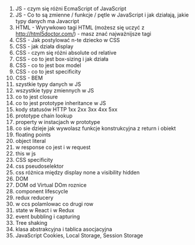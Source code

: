 1. JS - czym się różni EcmaScript of JavaScript
2. JS - Co to są zmienne / funkcje / pętle w JavaScript i jak działają, jakie typy danych ma Javacript
3. HTML - Wyrywkowo tagi HTML (możesz się uczyć z http://html5doctor.com/) - masz znać najważnijsze tagi 
4. CSS - Jak postylować n-te dziecko w CSS
5. CSS - jak działa display 
6. CSS - czym się różni absolute od relative
7. CSS - co to jest box-sizing i jak działa
8. CSS - co to jest box model
9. CSS - co to jest specificity
10. CSS - BEM
11. szystkie typy danych w JS
12. wszystkie typy zmiennych w JS
13. co to jest closure
14. co to jest prototype inheritance w JS
15. kody statusów HTTP 1xx 2xx 3xx 4xx 5xx
16. prototype chain lookup
17. property w instacjach w prototype
18. co sie dzieje jak wywolasz funkcje konstrukcyjna z return i obiekt
19. floating points
20. object literal
21. w response co jest i w request
22. this w js
23. CSS specificity
24. css pseudoselektor
25. css różnica między display none a visibility hidden
26. DOM
27. DOM od Virtual DOm roznice
28. component lifescycle
29. redux reducery
30. w ccs polamlowac co drugi row
31. state w React i w Redux
32. event bubbling i capturing
33. Tree shaking
34. klasa abstrakcyjna i tablica asocjacyjna
35. JavaScript Cookies, Local Storage, Session Storage
